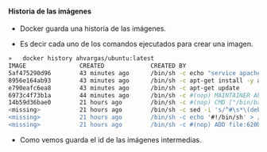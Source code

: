 ####   Historia de las imágenes

- Docker guarda una historia de las imágenes.
<!-- .element: class="fragment"  -->
- Es decir cada uno de los comandos ejecutados para crear una imagen.
<!-- .element: class="fragment"  -->
```bash
»   docker history ahvargas/ubuntu:latest
IMAGE               CREATED             CREATED BY                                      SIZE
5af475290d96        43 minutes ago      /bin/sh -c echo "service apache2 start" >> /e   2.199 kB
8956e164ab93        43 minutes ago      /bin/sh -c apt-get install -y apache2 curl      17.94 MB
e790eafc6ea8        43 minutes ago      /bin/sh -c apt-get update                       21.55 MB
6973c4f73b1a        44 minutes ago      /bin/sh -c #(nop) MAINTAINER Abraham Vargas <   0 B
14b59d36bae0        21 hours ago        /bin/sh -c #(nop) CMD ["/bin/bash"]             0 B
<missing>           21 hours ago        /bin/sh -c sed -i 's/^#\s*\(deb.*universe\)$/   1.895 kB
<missing>           21 hours ago        /bin/sh -c echo '#!/bin/sh' > /usr/sbin/polic   194.5 kB
<missing>           21 hours ago        /bin/sh -c #(nop) ADD file:620b1d9842ebe18eaa   187.8 MB
```
<!-- .element: class="fragment"  -->
- Como vemos guarda el id de las imágenes intermedias.
<!-- .element: class="fragment"  -->
